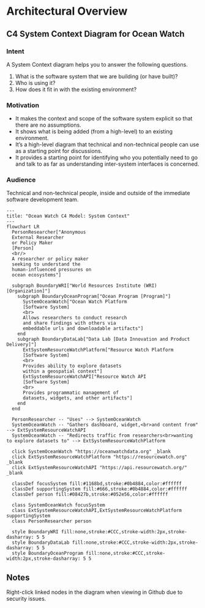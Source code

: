 # Architectural Overview

## C4 System Context Diagram for Ocean Watch

### Intent

A System Context diagram helps you to answer the following questions.
1. What is the software system that we are building (or have built)?
1. Who is using it?
1. How does it fit in with the existing environment?

### Motivation

- It makes the context and scope of the software system explicit so that there are no assumptions.
- It shows what is being added (from a high-level) to an existing environment.
- It’s a high-level diagram that technical and non-technical people can use as a starting
  point for discussions.
- It provides a starting point for identifying who you potentially need to go and talk to
  as far as understanding inter-system interfaces is concerned.

### Audience

Technical and non-technical people, inside and outside of the immediate software development team.


```mermaid
---
title: "Ocean Watch C4 Model: System Context"
---
flowchart LR
  PersonResearcher["Anonymous
  External Researcher
  or Policy Maker
  [Person]
  <br/>
  A researcher or policy maker
  seeking to understand the
  human-influenced pressures on
  ocean ecosystems"]
  
  subgraph BoundaryWRI["World Resources Institute (WRI) [Organization]"]
    subgraph BoundaryOceanProgram["Ocean Program [Program]"]
      SystemOceanWatch["Ocean Watch Platform
      [Software System]
      <br>
      Allows researchers to conduct research
      and share findings with others via
      embeddable urls and downloadable artifacts"]
    end
    subgraph BoundaryDataLab["Data Lab [Data Innovation and Product Delivery]"]
      ExtSystemResourceWatchPlatform["Resource Watch Platform
      [Software System]
      <br>
      Provides ability to explore datasets
      within a geospatial context"]
      ExtSystemResourceWatchAPI["Resource Watch API
      [Software System]
      <br>
      Provides programmatic management of
      datasets, widgets, and other artifacts"]
    end
  end

  PersonResearcher -- "Uses" --> SystemOceanWatch
  SystemOceanWatch -- "Gathers dashboard, widget,<br>and content from" --> ExtSystemResourceWatchAPI
  SystemOceanWatch -- "Redirects traffic from researchers<br>wanting to explore datasets to" --> ExtSystemResourceWatchPlatform
  
  click SystemOceanWatch "https://oceanwatchdata.org" _blank
  click ExtSystemResourceWatchPlatform "https://resourcewatch.org" _blank
  click ExtSystemResourceWatchAPI "https://api.resourcewatch.org/" _blank
  
  classDef focusSystem fill:#1168bd,stroke:#0b4884,color:#ffffff
  classDef supportingSystem fill:#666,stroke:#0b4884,color:#ffffff
  classDef person fill:#08427b,stroke:#052e56,color:#ffffff
  
  class SystemOceanWatch focusSystem
  class ExtSystemResourceWatchAPI,ExtSystemResourceWatchPlatform supportingSystem
  class PersonResearcher person
  
  style BoundaryWRI fill:none,stroke:#CCC,stroke-width:2px,stroke-dasharray: 5 5
  style BoundaryDataLab fill:none,stroke:#CCC,stroke-width:2px,stroke-dasharray: 5 5
  style BoundaryOceanProgram fill:none,stroke:#CCC,stroke-width:2px,stroke-dasharray: 5 5
```

## Notes
Right-click linked nodes in the diagram when viewing in Github due to security issues.

